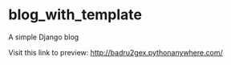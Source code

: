 # blog_with_template
A simple Django blog

Visit this link to preview: 
http://badru2gex.pythonanywhere.com/
